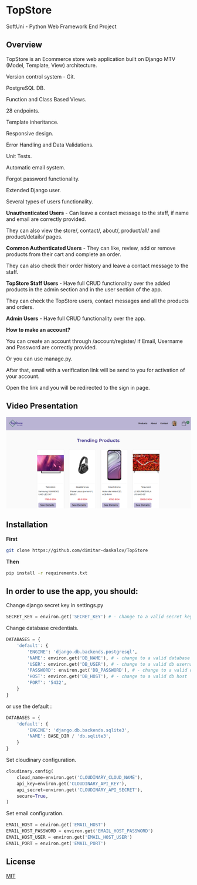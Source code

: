 # TopStore

SoftUni - Python Web Framework End Project


## Overview

TopStore is an Ecommerce store web application built on Django MTV (Model, Template, View) architecture.

Version control system - Git.

PostgreSQL DB.

Function and Class Based Views.

28 endpoints.

Template inheritance.

Responsive design.

Error Handling and Data Validations.

Unit Tests.

Automatic email system.

Forgot password functionality.

Extended Django user.

Several types of users functionality.

**Unauthenticated Users** - Can leave a contact message to the staff, if name and email are correctly provided.

They can also view the store/, contact/, about/, product/all/ and product/details/ pages.


**Common Authenticated Users** - They can like, review, add or remove products from their cart and complete an order. 

They can also check their order history and leave a contact message to the staff.


**TopStore Staff Users** - Have full CRUD functionality over the added products in the admin section and in the user section of the app.

They can check the TopStore users, contact messages and all the products and orders.


**Admin Users** - Have full CRUD functionality over the app.


**How to make an account?**

You can create an account through /account/register/ if Email, Username and Password are correctly provided.

Or you can use manage.py.

After that, email with a verification link will be send to you for activation of your account.

Open the link and you will be redirected to the sign in page.

## Video Presentation

[![Video Presentation](https://github.com/dimitar-daskalov/TopStore/blob/main/static/images/overview.png)](https://youtu.be/nEdcXNyJavA)

## Installation

**First**
```bash
git clone https://github.com/dimitar-daskalov/TopStore
```
**Then**
```bash
pip install -r requirements.txt
```
## In order to use the app, you should:

Change django secret key in settings.py

```python
SECRET_KEY = environ.get('SECRET_KEY') # - change to a valid secret key
```

Change database credentials.

```python
DATABASES = {
    'default': {
        'ENGINE': 'django.db.backends.postgresql',
        'NAME': environ.get('DB_NAME'), # - change to a valid database name
        'USER': environ.get('DB_USER'), # - change to a valid db username
        'PASSWORD': environ.get('DB_PASSWORD'), # - change to a valid db password
        'HOST': environ.get('DB_HOST'), # - change to a valid db host
        'PORT': '5432',
    }
}
```

or use the default :

```python
DATABASES = {
    'default': {
        'ENGINE': 'django.db.backends.sqlite3',
        'NAME': BASE_DIR / 'db.sqlite3',
    }
}
```

Set cloudinary configuration.

```python
cloudinary.config(
    cloud_name=environ.get('CLOUDINARY_CLOUD_NAME'),
    api_key=environ.get('CLOUDINARY_API_KEY'),
    api_secret=environ.get('CLOUDINARY_API_SECRET'),
    secure=True,
)
```

Set email configuration.

```python
EMAIL_HOST = environ.get('EMAIL_HOST')
EMAIL_HOST_PASSWORD = environ.get('EMAIL_HOST_PASSWORD')
EMAIL_HOST_USER = environ.get('EMAIL_HOST_USER')
EMAIL_PORT = environ.get('EMAIL_PORT')
```

## License

[MIT](https://github.com/dimitar-daskalov/TopStore/blob/main/LICENSE)
